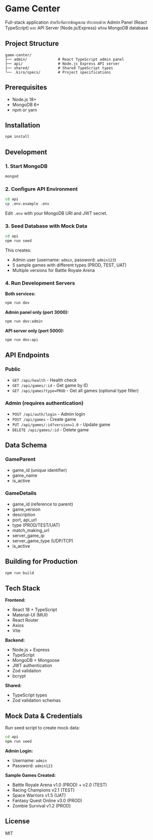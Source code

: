# Game Center

Full-stack application สำหรับจัดการข้อมูลเกม ประกอบด้วย Admin Panel (React TypeScript) และ API Server (Node.js/Express) พร้อม MongoDB database

## Project Structure

```
game-center/
├── admin/              # React TypeScript admin panel
├── api/                # Node.js Express API server
├── shared/             # Shared TypeScript types
└── .kiro/specs/        # Project specifications
```

## Prerequisites

- Node.js 18+
- MongoDB 6+
- npm or yarn

## Installation

```bash
npm install
```

## Development

### 1. Start MongoDB
```bash
mongod
```

### 2. Configure API Environment
```bash
cd api
cp .env.example .env
```

Edit `.env` with your MongoDB URI and JWT secret.

### 3. Seed Database with Mock Data
```bash
cd api
npm run seed
```

This creates:
- Admin user (username: `admin`, password: `admin123`)
- 5 sample games with different types (PROD, TEST, UAT)
- Multiple versions for Battle Royale Arena

### 4. Run Development Servers

**Both services:**
```bash
npm run dev
```

**Admin panel only (port 3000):**
```bash
npm run dev:admin
```

**API server only (port 5000):**
```bash
npm run dev:api
```

## API Endpoints

### Public
- `GET /api/health` - Health check
- `GET /api/games/:id` - Get game by ID
- `GET /api/games?type=PROD` - Get all games (optional type filter)

### Admin (requires authentication)
- `POST /api/auth/login` - Admin login
- `POST /api/games` - Create game
- `PUT /api/games/:id?version=1.0` - Update game
- `DELETE /api/games/:id` - Delete game

## Data Schema

### GameParent
- game_id (unique identifier)
- game_name
- is_active

### GameDetails
- game_id (reference to parent)
- game_version
- description
- port, api_url
- type (PROD/TEST/UAT)
- match_making_url
- server_game_ip
- server_game_type (UDP/TCP)
- is_active

## Building for Production

```bash
npm run build
```

## Tech Stack

**Frontend:**
- React 18 + TypeScript
- Material-UI (MUI)
- React Router
- Axios
- Vite

**Backend:**
- Node.js + Express
- TypeScript
- MongoDB + Mongoose
- JWT authentication
- Zod validation
- bcrypt

**Shared:**
- TypeScript types
- Zod validation schemas

## Mock Data & Credentials

Run seed script to create mock data:

```bash
cd api
npm run seed
```

**Admin Login:**
- Username: `admin`
- Password: `admin123`

**Sample Games Created:**
- Battle Royale Arena v1.0 (PROD) + v2.0 (TEST)
- Racing Champions v2.1 (TEST)
- Space Warriors v1.5 (UAT)
- Fantasy Quest Online v3.0 (PROD)
- Zombie Survival v1.2 (PROD)

## License

MIT

